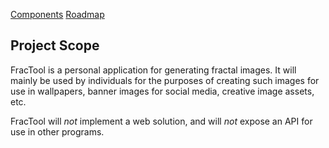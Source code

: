 [Components](/fractool/components)
[Roadmap](/fractool/roadmap)

Project Scope
-------------------------------------------------------------

FracTool is a personal application for generating fractal
images. It will mainly be used by individuals for the
purposes of creating such images for use in wallpapers,
banner images for social media, creative image assets, etc.

FracTool will _not_ implement a web solution, and will _not_
expose an API for use in other programs.